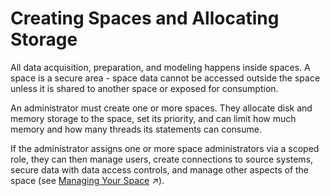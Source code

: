 <!-- loio2ace657356d54199b0b87d2327b1a70b -->

# Creating Spaces and Allocating Storage

All data acquisition, preparation, and modeling happens inside spaces. A space is a secure area - space data cannot be accessed outside the space unless it is shared to another space or exposed for consumption.

An administrator must create one or more spaces. They allocate disk and memory storage to the space, set its priority, and can limit how much memory and how many threads its statements can consume.

If the administrator assigns one or more space administrators via a scoped role, they can then manage users, create connections to source systems, secure data with data access controls, and manage other aspects of the space \(see [Managing Your Space](https://help.sap.com/viewer/9f36ca35bc6145e4acdef6b4d852d560/DEV_CURRENT/en-US/268ea7e3e8d448deaab420219477064d.html "All data acquisition, preparation, and modeling happens inside spaces. A space is a secure area - space data cannot be accessed outside the space unless it is shared to another space or exposed for consumption.") :arrow_upper_right:\).

